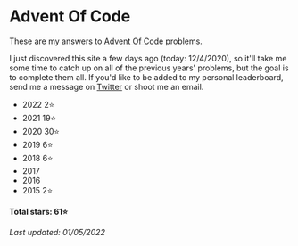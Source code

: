 # Advent Of Code
These are my answers to [Advent Of Code](https://adventofcode.com) problems.

I just discovered this site a few days ago (today: 12/4/2020), so it'll take me some time to catch up on all of the previous years' problems, but the goal is to complete them all. If you'd like to be added to my personal leaderboard, send me a message on [Twitter](https://twitter.com/walkercsutton) or shoot me an email.

* 2022 2⭐
* 2021 19⭐
* 2020 30⭐
* 2019 6⭐
* 2018 6⭐
* 2017
* 2016
* 2015 2⭐

__Total stars: 61⭐__

_Last updated: 01/05/2022_
